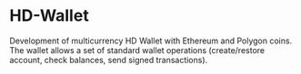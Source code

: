 # HD-Wallet
Development of multicurrency HD Wallet with Ethereum and Polygon coins. 
The wallet allows a set of standard wallet operations (create/restore account, check balances, send signed transactions).
